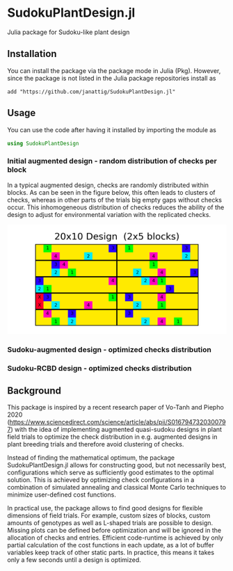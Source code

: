 # SudokuPlantDesign.jl

Julia package for Sudoku-like plant design



## Installation

You can install the package via the package mode in Julia (Pkg). However, since the package
is not listed in the Julia package repositories install as
```julia-REPL
add "https://github.com/janattig/SudokuPlantDesign.jl"
```

## Usage

You can use the code after having it installed by importing the module as
```julia
using SudokuPlantDesign
```
### Initial augmented design - random distribution of checks per block
In a typical augmented design, checks are randomly distributed within blocks. As can be seen in the figure below, this often leads to clusters of checks, whereas in other parts of the trials big empty gaps without checks occur. This inhomogeneous distribution of checks reduces the ability of the design to adjust for environmental variation with the replicated checks. 

![Check Distribution](https://github.com/janattig/SudokuPlantDesign.jl/blob/main/figures/initial_random_check_distribution.png)

### Sudoku-augmented design - optimized checks distribution

### Sudoku-RCBD design - optimized checks distribution

## Background

This package is inspired by a recent research paper of Vo-Tanh and Piepho 2020 (https://www.sciencedirect.com/science/article/abs/pii/S0167947320300797) with the idea of implementing augmented quasi-sudoku designs in plant field trials to optimize the check distribution in e.g. augmented designs in plant breeding trials and therefore avoid clustering of checks.

Instead of finding the mathematical optimum, the package SudokuPlantDesign.jl allows for constructing good, but not necessarily best, configurations which serve as sufficiently good estimates to the optimal solution. This is achieved by optimizing check configurations in a combination of simulated annealing and classical Monte Carlo techniques to minimize user-defined cost functions.

In practical use, the package allows to find good designs for flexible dimensions of field trials. For example, custom sizes of blocks, custom amounts of genotypes as well as L-shaped trials are possible to design. Missing plots can be defined before optimization and will be ignored in the allocation of checks and entries. Efficient code-runtime is achieved by only partial calculation of the cost functions in each update, as a lot of buffer variables keep track of other static parts. In practice, this means it takes only a few seconds until a design is optimized.
